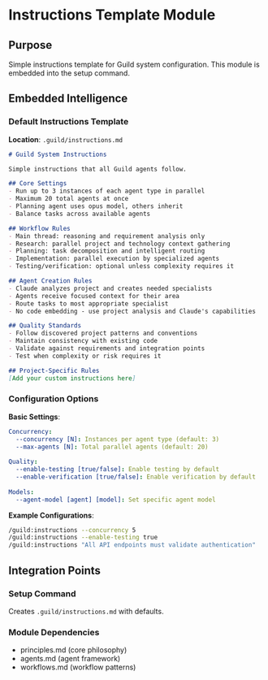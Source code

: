 # Instructions Template Module

## Purpose
Simple instructions template for Guild system configuration. This module is embedded into the setup command.

## Embedded Intelligence

### Default Instructions Template

**Location**: `.guild/instructions.md`

```markdown
# Guild System Instructions

Simple instructions that all Guild agents follow.

## Core Settings
- Run up to 3 instances of each agent type in parallel
- Maximum 20 total agents at once
- Planning agent uses opus model, others inherit
- Balance tasks across available agents

## Workflow Rules
- Main thread: reasoning and requirement analysis only
- Research: parallel project and technology context gathering
- Planning: task decomposition and intelligent routing
- Implementation: parallel execution by specialized agents
- Testing/verification: optional unless complexity requires it

## Agent Creation Rules
- Claude analyzes project and creates needed specialists
- Agents receive focused context for their area
- Route tasks to most appropriate specialist
- No code embedding - use project analysis and Claude's capabilities

## Quality Standards
- Follow discovered project patterns and conventions
- Maintain consistency with existing code
- Validate against requirements and integration points
- Test when complexity or risk requires it

## Project-Specific Rules
[Add your custom instructions here]
```

### Configuration Options

**Basic Settings**:
```yaml
Concurrency:
  --concurrency [N]: Instances per agent type (default: 3)
  --max-agents [N]: Total parallel agents (default: 20)
  
Quality:
  --enable-testing [true/false]: Enable testing by default
  --enable-verification [true/false]: Enable verification by default
  
Models:
  --agent-model [agent] [model]: Set specific agent model
```

**Example Configurations**:
```bash
/guild:instructions --concurrency 5
/guild:instructions --enable-testing true
/guild:instructions "All API endpoints must validate authentication"
```

## Integration Points

### Setup Command
Creates `.guild/instructions.md` with defaults.

### Module Dependencies
- principles.md (core philosophy)
- agents.md (agent framework)
- workflows.md (workflow patterns)